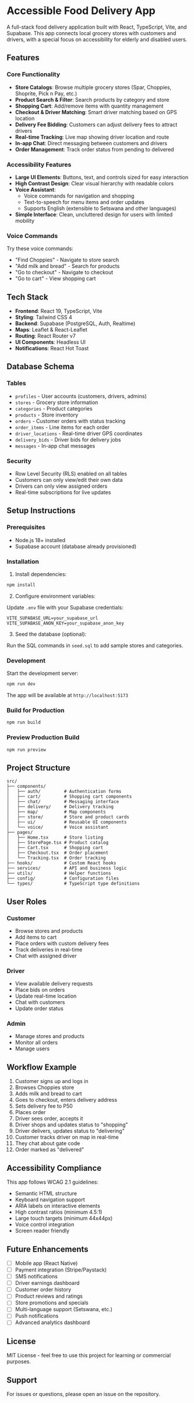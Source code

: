 # Accessible Food Delivery App

A full-stack food delivery application built with React, TypeScript, Vite, and Supabase. This app connects local grocery stores with customers and drivers, with a special focus on accessibility for elderly and disabled users.

## Features

### Core Functionality
- **Store Catalogs**: Browse multiple grocery stores (Spar, Choppies, Shoprite, Pick n Pay, etc.)
- **Product Search & Filter**: Search products by category and store
- **Shopping Cart**: Add/remove items with quantity management
- **Checkout & Driver Matching**: Smart driver matching based on GPS location
- **Delivery Fee Bidding**: Customers can adjust delivery fees to attract drivers
- **Real-time Tracking**: Live map showing driver location and route
- **In-app Chat**: Direct messaging between customers and drivers
- **Order Management**: Track order status from pending to delivered

### Accessibility Features
- **Large UI Elements**: Buttons, text, and controls sized for easy interaction
- **High Contrast Design**: Clear visual hierarchy with readable colors
- **Voice Assistant**:
  - Voice commands for navigation and shopping
  - Text-to-speech for menu items and order updates
  - Supports English (extensible to Setswana and other languages)
- **Simple Interface**: Clean, uncluttered design for users with limited mobility

### Voice Commands
Try these voice commands:
- "Find Choppies" - Navigate to store search
- "Add milk and bread" - Search for products
- "Go to checkout" - Navigate to checkout
- "Go to cart" - View shopping cart

## Tech Stack

- **Frontend**: React 19, TypeScript, Vite
- **Styling**: Tailwind CSS 4
- **Backend**: Supabase (PostgreSQL, Auth, Realtime)
- **Maps**: Leaflet & React-Leaflet
- **Routing**: React Router v7
- **UI Components**: Headless UI
- **Notifications**: React Hot Toast

## Database Schema

### Tables
- `profiles` - User accounts (customers, drivers, admins)
- `stores` - Grocery store information
- `categories` - Product categories
- `products` - Store inventory
- `orders` - Customer orders with status tracking
- `order_items` - Line items for each order
- `driver_locations` - Real-time driver GPS coordinates
- `delivery_bids` - Driver bids for delivery jobs
- `messages` - In-app chat messages

### Security
- Row Level Security (RLS) enabled on all tables
- Customers can only view/edit their own data
- Drivers can only view assigned orders
- Real-time subscriptions for live updates

## Setup Instructions

### Prerequisites
- Node.js 18+ installed
- Supabase account (database already provisioned)

### Installation

1. Install dependencies:
```bash
npm install
```

2. Configure environment variables:

Update `.env` file with your Supabase credentials:
```env
VITE_SUPABASE_URL=your_supabase_url
VITE_SUPABASE_ANON_KEY=your_supabase_anon_key
```

3. Seed the database (optional):

Run the SQL commands in `seed.sql` to add sample stores and categories.

### Development

Start the development server:
```bash
npm run dev
```

The app will be available at `http://localhost:5173`

### Build for Production

```bash
npm run build
```

### Preview Production Build

```bash
npm run preview
```

## Project Structure

```
src/
├── components/
│   ├── auth/         # Authentication forms
│   ├── cart/         # Shopping cart components
│   ├── chat/         # Messaging interface
│   ├── delivery/     # Delivery tracking
│   ├── map/          # Map components
│   ├── store/        # Store and product cards
│   ├── ui/           # Reusable UI components
│   └── voice/        # Voice assistant
├── pages/
│   ├── Home.tsx      # Store listing
│   ├── StorePage.tsx # Product catalog
│   ├── Cart.tsx      # Shopping cart
│   ├── Checkout.tsx  # Order placement
│   └── Tracking.tsx  # Order tracking
├── hooks/            # Custom React hooks
├── services/         # API and business logic
├── utils/            # Helper functions
├── config/           # Configuration files
└── types/            # TypeScript type definitions
```

## User Roles

### Customer
- Browse stores and products
- Add items to cart
- Place orders with custom delivery fees
- Track deliveries in real-time
- Chat with assigned driver

### Driver
- View available delivery requests
- Place bids on orders
- Update real-time location
- Chat with customers
- Update order status

### Admin
- Manage stores and products
- Monitor all orders
- Manage users

## Workflow Example

1. Customer signs up and logs in
2. Browses Choppies store
3. Adds milk and bread to cart
4. Goes to checkout, enters delivery address
5. Sets delivery fee to P50
6. Places order
7. Driver sees order, accepts it
8. Driver shops and updates status to "shopping"
9. Driver delivers, updates status to "delivering"
10. Customer tracks driver on map in real-time
11. They chat about gate code
12. Order marked as "delivered"

## Accessibility Compliance

This app follows WCAG 2.1 guidelines:
- Semantic HTML structure
- Keyboard navigation support
- ARIA labels on interactive elements
- High contrast ratios (minimum 4.5:1)
- Large touch targets (minimum 44x44px)
- Voice control integration
- Screen reader friendly

## Future Enhancements

- [ ] Mobile app (React Native)
- [ ] Payment integration (Stripe/Paystack)
- [ ] SMS notifications
- [ ] Driver earnings dashboard
- [ ] Customer order history
- [ ] Product reviews and ratings
- [ ] Store promotions and specials
- [ ] Multi-language support (Setswana, etc.)
- [ ] Push notifications
- [ ] Advanced analytics dashboard

## License

MIT License - feel free to use this project for learning or commercial purposes.

## Support

For issues or questions, please open an issue on the repository.

